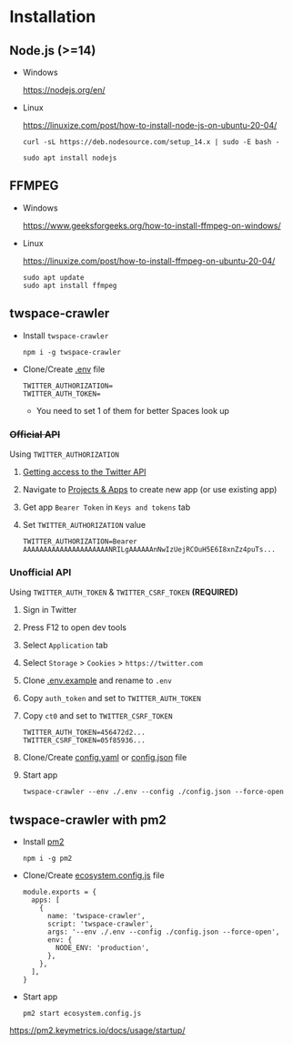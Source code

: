 # Installation

## Node.js (>=14)

- Windows

  <https://nodejs.org/en/>

- Linux

  <https://linuxize.com/post/how-to-install-node-js-on-ubuntu-20-04/>

  ```
  curl -sL https://deb.nodesource.com/setup_14.x | sudo -E bash -
  ```

  ```
  sudo apt install nodejs
  ```

## FFMPEG

- Windows

  <https://www.geeksforgeeks.org/how-to-install-ffmpeg-on-windows/>

- Linux

  <https://linuxize.com/post/how-to-install-ffmpeg-on-ubuntu-20-04/>

  ```
  sudo apt update
  sudo apt install ffmpeg
  ```

## twspace-crawler

- Install `twspace-crawler`

  ```
  npm i -g twspace-crawler
  ```

- Clone/Create [.env](.env.example) file

  ```
  TWITTER_AUTHORIZATION=
  TWITTER_AUTH_TOKEN=
  ```

  - You need to set 1 of them for better Spaces look up

### ~~Official API~~

Using `TWITTER_AUTHORIZATION`

  1. [Getting access to the Twitter API](https://developer.twitter.com/en/docs/twitter-api/getting-started/getting-access-to-the-twitter-api)
  1. Navigate to [Projects & Apps](https://developer.twitter.com/en/portal/projects-and-apps) to create new app (or use existing app)
  1. Get app `Bearer Token` in `Keys and tokens` tab
  1. Set `TWITTER_AUTHORIZATION` value

      ```
      TWITTER_AUTHORIZATION=Bearer AAAAAAAAAAAAAAAAAAAAANRILgAAAAAAnNwIzUejRCOuH5E6I8xnZz4puTs...
      ```

### Unofficial API

Using `TWITTER_AUTH_TOKEN` & `TWITTER_CSRF_TOKEN` **(REQUIRED)**

  1. Sign in Twitter
  1. Press F12 to open dev tools
  1. Select `Application` tab
  1. Select `Storage` > `Cookies` > `https://twitter.com`
  1. Clone [.env.example](.env.example) and rename to `.env`
  1. Copy `auth_token` and set to `TWITTER_AUTH_TOKEN`
  1. Copy `ct0` and set to `TWITTER_CSRF_TOKEN`

      ```
      TWITTER_AUTH_TOKEN=456472d2...
      TWITTER_CSRF_TOKEN=05f85936...
      ```

  1. Clone/Create [config.yaml](config.example.yaml) or [config.json](config.example.json) file

  1. Start app

      ```
      twspace-crawler --env ./.env --config ./config.json --force-open
      ```

## twspace-crawler with pm2

- Install [pm2](https://pm2.keymetrics.io/)

  ```
  npm i -g pm2
  ```

- Clone/Create [ecosystem.config.js](ecosystem.config.js) file

  ```
  module.exports = {
    apps: [
      {
        name: 'twspace-crawler',
        script: 'twspace-crawler',
        args: '--env ./.env --config ./config.json --force-open',
        env: {
          NODE_ENV: 'production',
        },
      },
    ],
  }
  ```

- Start app

  ```
  pm2 start ecosystem.config.js
  ```

<https://pm2.keymetrics.io/docs/usage/startup/>
